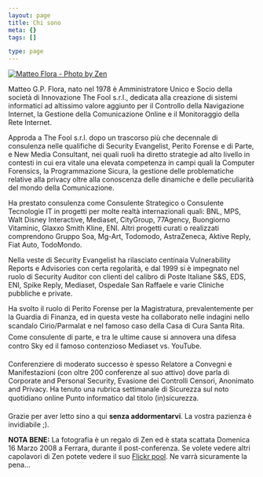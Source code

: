 ```yaml
--- 
layout: page
title: Chi sono
meta: {}
tags: []

type: page
---
```

[![Matteo Flora - Photo by Zen](/download/lk_zen.jpg)](http://www.flickr.com/photos/zen0)
  
Matteo G.P. Flora, nato nel 1978 è Amministratore Unico e Socio della società di Innovazione The Fool s.r.l., dedicata alla creazione di sistemi informatici ad altissimo valore aggiunto per il Controllo della Navigazione Internet, la Gestione della Comunicazione Online e il Monitoraggio della Rete Internet.  
  
Approda a The Fool s.r.l. dopo un trascorso più che decennale di consulenza nelle qualifiche di Security Evangelist, Perito Forense e di Parte, e New Media Consultant, nei quali ruoli ha diretto strategie ad alto livello in contesti in cui era vitale una elevata competenza in campi quali la Computer Forensics, la Programmazione Sicura, la gestione delle problematiche relative alla privacy oltre alla conoscenza delle dinamiche e delle peculiarità del mondo della Comunicazione.

Ha prestato consulenza come Consulente Strategico o Consulente Tecnologie IT in progetti per molte realtà internazionali quali: BNL, MPS, Walt Disney Interactive, Mediaset, CityGroup, 77Agency, Buongiorno Vitaminic, Glaxxo Smith Kline, ENI. Altri progetti curati o realizzati comprendono Gruppo Soa, Mg-Art, Todomodo, AstraZeneca, Aktive Reply, Fiat Auto, TodoMondo.

Nella veste di Security Evangelist ha rilasciato centinaia Vulnerability Reports e Advisories con certa regolarità, e dal 1999 si è impegnato nel ruolo di Security Auditor con clienti del calibro di Poste Italiane S&S, EDS, ENI, Spike Reply, Mediaset, Ospedale San Raffaele e varie Cliniche pubbliche e private.

Ha svolto il ruolo di Perito Forense per la Magistratura, prevalentemente per la Guardia di Finanza, ed in questa veste ha collaborato nelle indagini nello scandalo Cirio/Parmalat e nel famoso caso della Casa di Cura Santa Rita. Come consulente di parte, e tra le ultime cause si annovera una difesa contro Sky ed il famoso contenzioso Mediaset vs. YouTube.

Conferenziere di moderato successo è spesso Relatore a Convegni e Manifestazioni (con oltre 200 conferenze al suo attivo) dove parla di Corporate and Personal Security, Evasione dei Controlli Censori, Anonimato and Privacy.
Ha tenuto una rubrica settimanale di Sicurezza sul noto quotidiano online Punto informatico dal titolo (in)sicurezza.
	
Grazie per aver letto sino a qui **senza addormentarvi**. La vostra pazienza è invidiabile ;).  
    
**NOTA BENE:** La fotografia è un regalo di Zen ed è stata scattata Domenica 16 Marzo 2008 a Ferrara, durante il post-conferenza. Se volete vedere altri capolavori di Zen potete vedere il suo [Flickr pool](http://www.flickr.com/photos/zen0). Ne varrà sicuramente la pena... 
